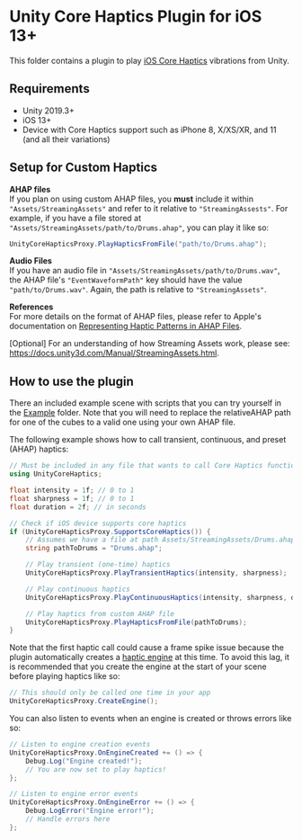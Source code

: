 # Unity Core Haptics Plugin for iOS 13+

This folder contains a plugin to play [iOS Core Haptics](https://developer.apple.com/documentation/corehaptics) vibrations from Unity.

## Requirements
- Unity 2019.3+
- iOS 13+
- Device with Core Haptics support such as iPhone 8, X/XS/XR, and 11 (and all their variations)

## Setup for Custom Haptics
**AHAP files** \
If you plan on using custom AHAP files, you **must** include it within `"Assets/StreamingAssets"` and refer to it relative to `"StreamingAssests"`. For example, if you have a file stored at `"Assets/StreamingAssets/path/to/Drums.ahap"`, you can play it like so:
```csharp
UnityCoreHapticsProxy.PlayHapticsFromFile("path/to/Drums.ahap");
```

**Audio Files** \
If you have an audio file in `"Assets/StreamingAssets/path/to/Drums.wav"`, the AHAP file's `"EventWaveformPath"` key should have the value `"path/to/Drums.wav"`. Again, the path is relative to `"StreamingAssets"`.

**References** \
For more details on the format of AHAP files, please refer to Apple's documentation on [Representing Haptic Patterns in AHAP Files](https://developer.apple.com/documentation/corehaptics/representing_haptic_patterns_in_ahap_files).

[Optional] For an understanding of how Streaming Assets work, please see: https://docs.unity3d.com/Manual/StreamingAssets.html.

## How to use the plugin
There an included example scene with scripts that you can try yourself in the [Example](Example) folder. Note that you will need to replace the relativeAHAP path for one of the cubes to a valid one using your own AHAP file.

The following example shows how to call transient, continuous, and preset (AHAP) haptics:
```csharp
// Must be included in any file that wants to call Core Haptics functions
using UnityCoreHaptics;

float intensity = 1f; // 0 to 1
float sharpness = 1f; // 0 to 1
float duration = 2f; // in seconds

// Check if iOS device supports core haptics
if (UnityCoreHapticsProxy.SupportsCoreHaptics()) {
    // Assumes we have a file at path Assets/StreamingAssets/Drums.ahap
    string pathToDrums = "Drums.ahap";

    // Play transient (one-time) haptics
    UnityCoreHapticsProxy.PlayTransientHaptics(intensity, sharpness);

    // Play continuous haptics
    UnityCoreHapticsProxy.PlayContinuousHaptics(intensity, sharpness, duration);

    // Play haptics from custom AHAP file
    UnityCoreHapticsProxy.PlayHapticsFromFile(pathToDrums);
}
```


Note that the first haptic call could cause a frame spike issue because the plugin automatically creates a [haptic engine](https://developer.apple.com/documentation/corehaptics/chhapticengine) at this time. To avoid this lag, it is recommended that you create the engine at the start of your scene before playing haptics like so:

```csharp
// This should only be called one time in your app
UnityCoreHapticsProxy.CreateEngine();
```

You can also listen to events when an engine is created or throws errors like so:
```csharp
// Listen to engine creation events
UnityCoreHapticsProxy.OnEngineCreated += () => {
    Debug.Log("Engine created!");
    // You are now set to play haptics!
};

// Listen to engine error events
UnityCoreHapticsProxy.OnEngineError += () => {
    Debug.LogError("Engine error!");
    // Handle errors here
};
```
